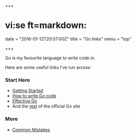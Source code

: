 +++
# vi:se ft=markdown:
date = "2016-01-12T20:57:00Z"
title = "Go links"
menu = "top"

+++

Go is my favourite language to write code in.

Here are some useful links I've run across:

### Start Here
 - [Getting Started](https://golang.org/doc/install)
 - [How to write Go code](https://golang.org/doc/code.html)
 - [Effective Go](https://golang.org/doc/effective_go.html)
 - And the [rest](https://golang.org/doc/) of the official Go site

### More
 - [Common Mistakes](http://devs.cloudimmunity.com/gotchas-and-common-mistakes-in-go-golang/)
